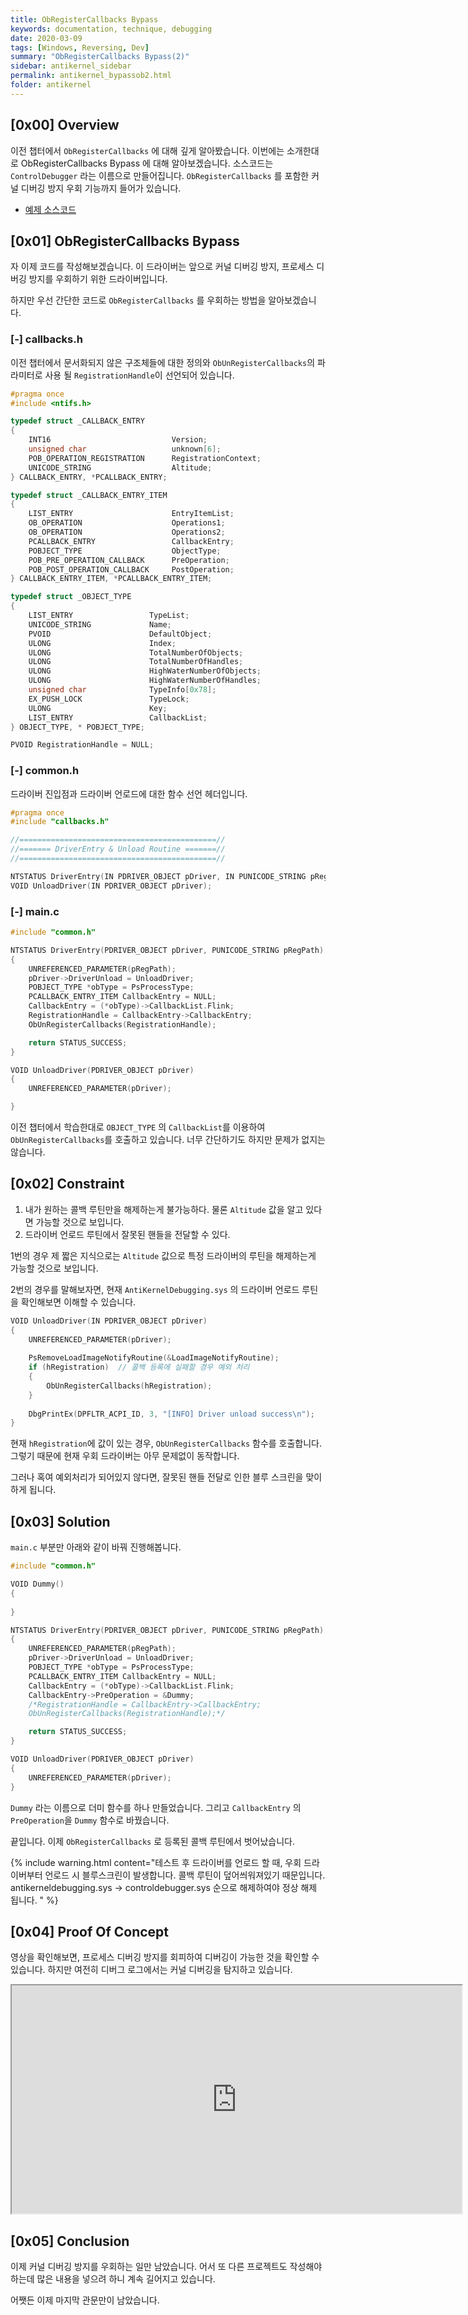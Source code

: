 ```yaml
---
title: ObRegisterCallbacks Bypass
keywords: documentation, technique, debugging
date: 2020-03-09
tags: [Windows, Reversing, Dev]
summary: "ObRegisterCallbacks Bypass(2)"
sidebar: antikernel_sidebar
permalink: antikernel_bypassob2.html
folder: antikernel
---
```


## [0x00] Overview

이전 챕터에서 `ObRegisterCallbacks` 에 대해 깊게 알아봤습니다. 이번에는 소개한대로 ObRegisterCallbacks Bypass 에 대해 알아보겠습니다.  소스코드는 `ControlDebugger` 라는 이름으로 만들어집니다. `ObRegisterCallbacks` 를 포함한 커널 디버깅 방지 우회 기능까지 들어가 있습니다.

- <a href="https://shhoya.github.io/Examples">예제 소스코드</a>



## [0x01] ObRegisterCallbacks Bypass

자 이제 코드를 작성해보겠습니다. 이 드라이버는 앞으로 커널 디버깅 방지, 프로세스 디버깅 방지를 우회하기 위한 드라이버입니다. 

하지만 우선 간단한 코드로 `ObRegisterCallbacks` 를 우회하는 방법을 알아보겠습니다.

### [-] callbacks.h

이전 챕터에서 문서화되지 않은 구조체들에 대한 정의와 `ObUnRegisterCallbacks`의 파라미터로 사용 될 `RegistrationHandle`이 선언되어 있습니다.

```c
#pragma once
#include <ntifs.h>

typedef struct _CALLBACK_ENTRY 
{
	INT16							Version;
	unsigned char					unknown[6];
	POB_OPERATION_REGISTRATION		RegistrationContext;
	UNICODE_STRING					Altitude;
} CALLBACK_ENTRY, *PCALLBACK_ENTRY;

typedef struct _CALLBACK_ENTRY_ITEM 
{
	LIST_ENTRY						EntryItemList;
	OB_OPERATION					Operations1;
	OB_OPERATION					Operations2;
	PCALLBACK_ENTRY					CallbackEntry;
	POBJECT_TYPE					ObjectType;
	POB_PRE_OPERATION_CALLBACK		PreOperation;
	POB_POST_OPERATION_CALLBACK		PostOperation;
} CALLBACK_ENTRY_ITEM, *PCALLBACK_ENTRY_ITEM;

typedef struct _OBJECT_TYPE
{
	LIST_ENTRY                 TypeList;
	UNICODE_STRING             Name;
	PVOID                      DefaultObject;
	ULONG                      Index;
	ULONG                      TotalNumberOfObjects;
	ULONG                      TotalNumberOfHandles;
	ULONG                      HighWaterNumberOfObjects;
	ULONG                      HighWaterNumberOfHandles;
	unsigned char			   TypeInfo[0x78];
	EX_PUSH_LOCK               TypeLock;
	ULONG                      Key;
	LIST_ENTRY                 CallbackList;
} OBJECT_TYPE, * POBJECT_TYPE;

PVOID RegistrationHandle = NULL;
```



### [-] common.h

드라이버 진입점과 드라이버 언로드에 대한 함수 선언 헤더입니다.

```c
#pragma once
#include "callbacks.h"

//============================================//
//======= DriverEntry & Unload Routine =======//
//============================================//

NTSTATUS DriverEntry(IN PDRIVER_OBJECT pDriver, IN PUNICODE_STRING pRegPath);
VOID UnloadDriver(IN PDRIVER_OBJECT pDriver);
```



### [-] main.c

```c
#include "common.h"

NTSTATUS DriverEntry(PDRIVER_OBJECT pDriver, PUNICODE_STRING pRegPath)
{
	UNREFERENCED_PARAMETER(pRegPath);
	pDriver->DriverUnload = UnloadDriver;
	POBJECT_TYPE *obType = PsProcessType;
	PCALLBACK_ENTRY_ITEM CallbackEntry = NULL;
	CallbackEntry = (*obType)->CallbackList.Flink;
	RegistrationHandle = CallbackEntry->CallbackEntry;
	ObUnRegisterCallbacks(RegistrationHandle);

	return STATUS_SUCCESS;
}

VOID UnloadDriver(PDRIVER_OBJECT pDriver)
{
	UNREFERENCED_PARAMETER(pDriver);

}
```

이전 챕터에서 학습한대로 `OBJECT_TYPE` 의 `CallbackList`를 이용하여 `ObUnRegisterCallbacks`를 호출하고 있습니다. 너무 간단하기도 하지만 문제가 없지는 않습니다.

## [0x02] Constraint

1.  내가 원하는 콜백 루틴만을 해제하는게 불가능하다. 물론 `Altitude` 값을 알고 있다면 가능할 것으로 보입니다.
2. 드라이버 언로드 루틴에서 잘못된 핸들을 전달할 수 있다.

1번의 경우 제 짧은 지식으로는 `Altitude` 값으로 특정 드라이버의 루틴을 해제하는게 가능할 것으로 보입니다.

2번의 경우를 말해보자면, 현재 `AntiKernelDebugging.sys` 의 드라이버 언로드 루틴을 확인해보면 이해할 수 있습니다.

```c
VOID UnloadDriver(IN PDRIVER_OBJECT pDriver)
{
	UNREFERENCED_PARAMETER(pDriver);
	
	PsRemoveLoadImageNotifyRoutine(&LoadImageNotifyRoutine);
	if (hRegistration)	// 콜백 등록에 실패할 경우 예외 처리
	{
		ObUnRegisterCallbacks(hRegistration);
	}
	
	DbgPrintEx(DPFLTR_ACPI_ID, 3, "[INFO] Driver unload success\n");
}
```

현재 `hRegistration`에 값이 있는 경우, `ObUnRegisterCallbacks` 함수를 호출합니다. 그렇기 때문에 현재 우회 드라이버는 아무 문제없이 동작합니다.

그러나 혹여 예외처리가 되어있지 않다면, 잘못된 핸들 전달로 인한 블루 스크린을 맞이하게 됩니다.



## [0x03] Solution

`main.c` 부분만 아래와 같이 바꿔 진행해봅니다.

```c
#include "common.h"

VOID Dummy()
{
	
}

NTSTATUS DriverEntry(PDRIVER_OBJECT pDriver, PUNICODE_STRING pRegPath)
{
	UNREFERENCED_PARAMETER(pRegPath);
	pDriver->DriverUnload = UnloadDriver;
	POBJECT_TYPE *obType = PsProcessType;
	PCALLBACK_ENTRY_ITEM CallbackEntry = NULL;
	CallbackEntry = (*obType)->CallbackList.Flink;
	CallbackEntry->PreOperation = &Dummy;
	/*RegistrationHandle = CallbackEntry->CallbackEntry;
	ObUnRegisterCallbacks(RegistrationHandle);*/

	return STATUS_SUCCESS;
}

VOID UnloadDriver(PDRIVER_OBJECT pDriver)
{
	UNREFERENCED_PARAMETER(pDriver);
}
```

`Dummy` 라는 이름으로 더미 함수를 하나 만들었습니다. 그리고 `CallbackEntry` 의 `PreOperation`을 `Dummy` 함수로 바꿨습니다.

끝입니다. 이제 `ObRegisterCallbacks` 로 등록된 콜백 루틴에서 벗어났습니다.

{% include warning.html content="테스트 후 드라이버를 언로드 할 때, 우회 드라이버부터 언로드 시 블루스크린이 발생합니다. 콜백 루틴이 덮어씌워져있기 때문입니다. antikerneldebugging.sys -> controldebugger.sys 순으로 해제하여야 정상 해제 됩니다. " %}



## [0x04] Proof Of Concept

영상을 확인해보면, 프로세스 디버깅 방지를 회피하여 디버깅이 가능한 것을 확인할 수 있습니다.
하지만 여전히 디버그 로그에서는 커널 디버깅을 탐지하고 있습니다.

<iframe src="https://youtube.com/embed/uig6EMTQHNI" allowfullscreen="" width="720" height="365"></iframe>



## [0x05] Conclusion

이제 커널 디버깅 방지를 우회하는 일만 남았습니다. 어서 또 다른 프로젝트도 작성해야 하는데 많은 내용을 넣으려 하니 계속 길어지고 있습니다.

어쨋든 이제 마지막 관문만이 남았습니다.

